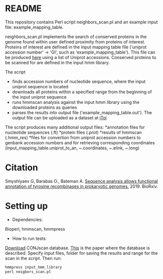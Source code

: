 # README #

This repository contains Perl script neighbors_scan.pl and an example input file: example_mapping_table.

neighbors_scan.pl implements the search of conserved proteins in the genome found within user defined proximity from proteins of interest. Proteins of interest are defined in the input mapping table file ('uniprot accession number' -> 'GI', such as 'example_mapping_table'). This file can be produced [here](http://www.uniprot.org/uploadlists/) using a list of Uniprot accessions. Conserved proteins to be scanned for are defined in the input hmm library.
 
The script 
* finds accession numbers of nucleotide sequence, where the input uniprot sequence is located 
* downloads all proteins within a specified range from the beginning of the input uniprot sequence
* runs hmmscan analysis against the input hmm library using the downloaded proteins as queries 
* parses the results into output file ('example_mapping_table.out'). The output file can be uploaded as a dataset at [iTol](http://itol.embl.de/upload.cgi)
 
The script produces many additional output files:
*annotation files for nucleotide sequences (.ft)
*protein files (.prot)
*results of hmmscan (.hmm_res)
*files for convertion from uniprot accession numbers to genbank accession numbers and for retrieving corresponding coordinates (input_mapping_table.uniprot_to_an, ~.coordinates, ~.elink, ~.long)

# Citation #
Smyshlyaev G, Barabas O., Bateman A. [Sequence analysis allows functional annotation of tyrosine recombinases in prokaryotic genomes.](https://www.biorxiv.org/content/10.1101/542381v1) 2019. BioRxiv.
# Setting up #
* Dependencies:

Bioperl, hmmscan, hmmpress

* How to run tests:

[Download](https://github.com/gem-pasteur/Macsyfinder_models/tree/master/models/Conjugation/profiles) CONJscan database. [This](https://www.ncbi.nlm.nih.gov/pubmed/31584169) is the paper where the database is described. Specify input files, folder for saving the results and range for the scan in the script. Then run:
```bat
hmmpress input_hmm_library 
perl neigbors_scan.pl
```
